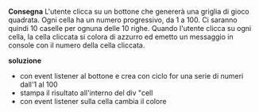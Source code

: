 **Consegna**
L'utente clicca su un bottone che genererà una griglia di gioco quadrata.
Ogni cella ha un numero progressivo, da 1 a 100.
Ci saranno quindi 10 caselle per ognuna delle 10 righe.
Quando l'utente clicca su ogni cella, la cella cliccata si colora di azzurro ed emetto un messaggio in console con il numero della cella cliccata.

**soluzione**
- con event listener al bottone e crea con ciclo for una serie di numeri dall'1 al 100
- stampa il risultato all'interno del div "cell
- con event listener sulla cella cambia il colore



